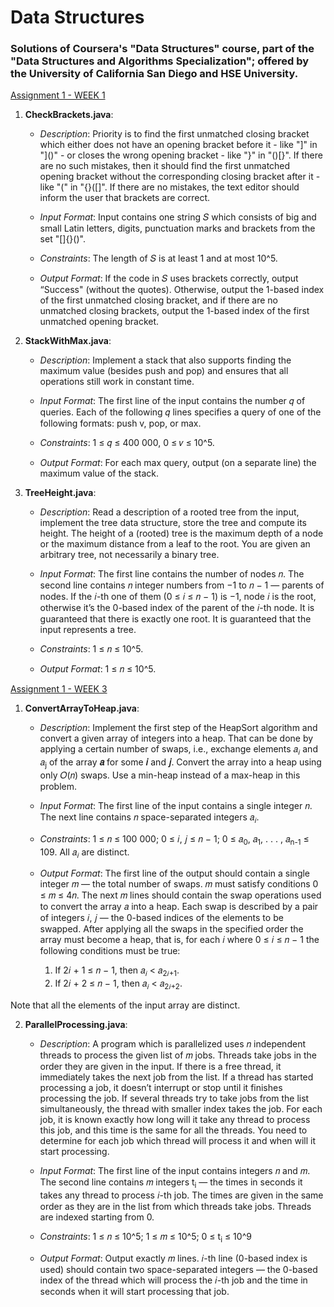 # Data Structures #

### Solutions of Coursera's "Data Structures" course, part of the "Data Structures and Algorithms Specialization"; offered by the University of California San Diego and HSE University. ###


<ins>Assignment 1 - WEEK 1</ins>

1. **CheckBrackets.java**:
   
   - *Description*: Priority is to find the first unmatched closing bracket which either does not have an opening bracket before it - like "]" in "]()" - or closes the wrong opening bracket - like "}" in "()[}". If there are no such mistakes, then it should find the first unmatched opening bracket without the corresponding closing bracket after it - like "(" in "{}([]". If there are no mistakes, the text editor should inform the user that brackets are correct.
  
   - *Input Format*: Input contains one string 𝑆 which consists of big and small Latin letters, digits, punctuation marks and brackets from the set "[]{}()".
  
   - *Constraints*: The length of 𝑆 is at least 1 and at most 10^5.
  
   - *Output Format*: If the code in 𝑆 uses brackets correctly, output “Success" (without the quotes). Otherwise,
output the 1-based index of the first unmatched closing bracket, and if there are no unmatched closing
brackets, output the 1-based index of the first unmatched opening bracket.

2. **StackWithMax.java**:
   
   - *Description*: Implement a stack that also supports finding the maximum value (besides push and pop) and ensures that all operations still work in constant time.
  
   - *Input Format*: The first line of the input contains the number 𝑞 of queries. Each of the following 𝑞 lines specifies a query of one of the following formats: push v, pop, or max.
  
   - *Constraints*: 1 ≤ 𝑞 ≤ 400 000, 0 ≤ 𝑣 ≤ 10^5.
  
   - *Output Format*: For each max query, output (on a separate line) the maximum value of the stack.
  
3. **TreeHeight.java**:
   
   - *Description*: Read a description of a rooted tree from the
input, implement the tree data structure, store the tree and compute its height. The height of a (rooted) tree is the maximum depth of a node or the maximum distance from a leaf to the root. You are given an arbitrary tree, not necessarily a binary tree.
  
   - *Input Format*: The first line contains the number of nodes 𝑛. The second line contains 𝑛 integer numbers from −1 to 𝑛 − 1 — parents of nodes. If the 𝑖-th one of them (0 ≤ 𝑖 ≤ 𝑛 − 1) is −1, node 𝑖 is the root, otherwise it’s the 0-based index of the parent of the 𝑖-th node. It is guaranteed that there is exactly one root. It is guaranteed that the input represents a tree.
  
   - *Constraints*: 1 ≤ 𝑛 ≤ 10^5.
  
   - *Output Format*: 1 ≤ 𝑛 ≤ 10^5.


<ins>Assignment 1 - WEEK 3</ins>

1. **ConvertArrayToHeap.java**:
   
   - *Description*: Implement the first step of the HeapSort algorithm and convert a given array of integers into a heap. That can be done by applying a certain number of swaps, i.e., exchange elements 𝑎<sub>𝑖</sub> and 𝑎<sub>j</sub> of the array **𝑎** for some **𝑖** and **𝑗**. Convert the array into a heap using only 𝑂(𝑛) swaps. Use a min-heap instead of a max-heap in this problem. 
  
   - *Input Format*: The first line of the input contains a single integer 𝑛. The next line contains 𝑛 space-separated integers 𝑎<sub>𝑖</sub>.

   - *Constraints*: 1 ≤ 𝑛 ≤ 100 000; 0 ≤ 𝑖, 𝑗 ≤ 𝑛 − 1; 0 ≤ 𝑎<sub>0</sub>, 𝑎<sub>1</sub>, . . . , 𝑎<sub>n-1</sub> ≤ 109. All 𝑎<sub>𝑖</sub> are distinct.
  
   - *Output Format*: The first line of the output should contain a single integer 𝑚 — the total number of swaps. 𝑚 must satisfy conditions 0 ≤ 𝑚 ≤ 4𝑛. The next 𝑚 lines should contain the swap operations used to convert the array 𝑎 into a heap. Each swap is described by a pair of integers 𝑖, 𝑗 — the 0-based indices of the elements to be swapped. After applying all the swaps in the specified order the array must become a heap, that is, for each 𝑖 where 0 ≤ 𝑖 ≤ 𝑛 − 1 the following conditions must be true:
     
      1. If 2𝑖 + 1 ≤ 𝑛 − 1, then 𝑎<sub>𝑖</sub> < 𝑎<sub>2𝑖+1</sub>.
      2. If 2𝑖 + 2 ≤ 𝑛 − 1, then 𝑎<sub>𝑖</sub> < 𝑎<sub>2𝑖+2</sub>.
         
Note that all the elements of the input array are distinct.


2. **ParallelProcessing.java**:
   
   - *Description*: A program which is parallelized uses 𝑛 independent threads to process the given list of 𝑚 jobs. Threads take jobs in the order they are given in the input. If there is a free thread, it immediately takes the next job from the list. If a thread has started processing a job, it doesn’t interrupt or stop until it finishes processing the job. If several threads try to take jobs from the list simultaneously, the thread with smaller index takes the job. For each job, it is known exactly how long will it take any thread to process this job, and this time is the same for all the threads. You need to determine for each job which thread will process it and when will it start processing.
  
   - *Input Format*: The first line of the input contains integers 𝑛 and 𝑚.
The second line contains 𝑚 integers t<sub>i</sub> — the times in seconds it takes any thread to process 𝑖-th job. The times are given in the same order as they are in the list from which threads take jobs. Threads are indexed starting from 0.
     
   - *Constraints*: 1 ≤ 𝑛 ≤ 10^5; 1 ≤ 𝑚 ≤ 10^5; 0 ≤ t<sub>i</sub> ≤ 10^9
     
   - *Output Format*: Output exactly 𝑚 lines. 𝑖-th line (0-based index is used) should contain two space-separated integers — the 0-based index of the thread which will process the 𝑖-th job and the time in seconds when it will start processing that job.


